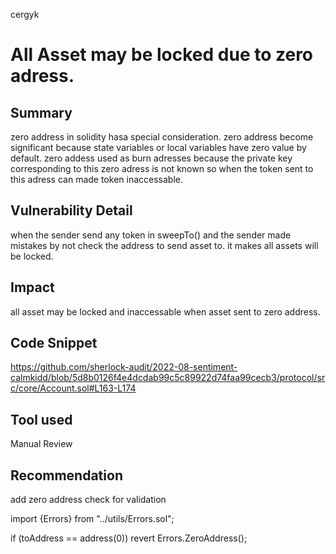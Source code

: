 cergyk
# All Asset may be locked due to zero adress.

## Summary

zero address in solidity hasa special consideration. zero address become significant because state variables or local variables have zero value by default. zero addess used as burn adresses because the private key corresponding to this zero adress is not known so when the token sent to this adress can made token inaccessable.

## Vulnerability Detail

when the sender send any token in sweepTo() and the sender made mistakes by not check the address to send asset to. it makes all assets will be locked.

## Impact

all asset may be locked and inaccessable when asset sent to zero address.

## Code Snippet

https://github.com/sherlock-audit/2022-08-sentiment-calmkidd/blob/5d8b0126f4e4dcdab99c5c89922d74faa99cecb3/protocol/src/core/Account.sol#L163-L174

## Tool used

Manual Review

## Recommendation
add zero address check for validation

import {Errors} from "../utils/Errors.sol";

if (toAddress == address(0)) revert Errors.ZeroAddress();
